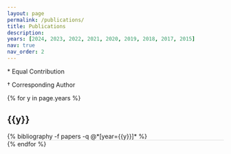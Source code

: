 ```yaml
---
layout: page
permalink: /publications/
title: Publications
description:
years: [2024, 2023, 2022, 2021, 2020, 2019, 2018, 2017, 2015]
nav: true
nav_order: 2
---
```


\* Equal Contribution 

† Corresponding Author

<!-- _pages/publications.md -->
<div class="publications">

{% for y in page.years %}
  <div class="col-sm-1 align-self-end mt-2 p-0 pr-1">
      <h2 class="bibliography-year">{{y}}</h2>
  </div>
  <div class="row m-0 p-0" style="border-bottom: 1px solid #ddd;">
    <div class="col-sm-11 p-0">
      {% bibliography -f papers -q @*[year={{y}}]* %}
    </div>
  </div>
{% endfor %}

</div>
